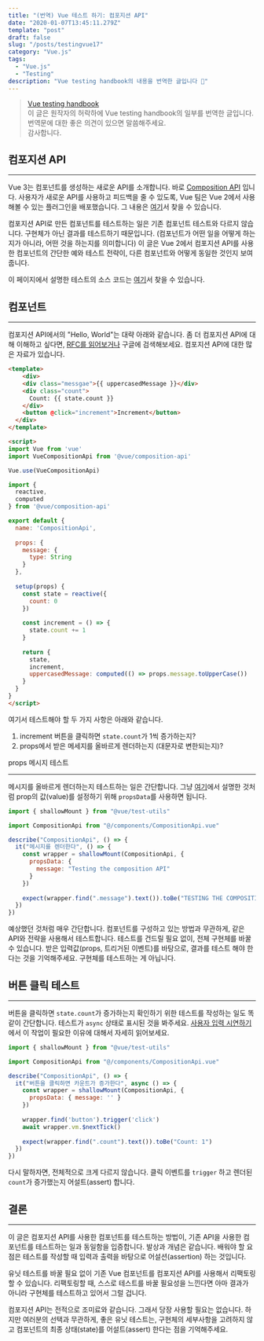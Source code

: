```yaml
---
title: "(번역) Vue 테스트 하기: 컴포지션 API"
date: "2020-01-07T13:45:11.279Z"
template: "post"
draft: false
slug: "/posts/testingvue17"
category: "Vue.js"
tags:
  - "Vue.js"
  - "Testing"
description: "Vue testing handbook의 내용을 번역한 글입니다 📖"
---
```


> [Vue testing handbook](https://lmiller1990.github.io/vue-testing-handbook/computed-properties.html#testing-computed-properties) <br>
> 이 글은 원작자의 허락하에 Vue testing handbook의 일부를 번역한 글입니다. <br>
> 번역문에 대한 좋은 의견이 있으면 말씀해주세요. <br>
> 감사합니다.



## 컴포지션 API

---

Vue 3는 컴포넌트를 생성하는 새로운 API를 소개합니다. 바로 [Composition API](https://vue-composition-api-rfc.netlify.com/#basic-example) 입니다. 사용자가 새로운 API를 사용하고  피드백을 줄 수 있도록, Vue 팀은 Vue 2에서 사용해볼 수 있는 플러그인을 배포했습니다. 그 내용은 [여기](https://github.com/vuejs/composition-api)서 찾을 수 있습니다.

컴포지션 API로 만든 컴포넌트를 테스트하는 일은 기존 컴포넌트 테스트와 다르지 않습니다. 구현체가 아닌 결과를 테스트하기 때문입니다. (컴포넌트가 어떤 일을 어떻게 하는지가 아니라, 어떤 것을 하는지를 의미합니다) 이 글은 Vue 2에서 컴포지션 API를 사용한 컴포넌트의 간단한 예와 테스트 전략이, 다른 컴포넌트와 어떻게 동일한 것인지 보여줍니다.

이 페이지에서 설명한 테스트의 소스 코드는 [여기](https://github.com/lmiller1990/vue-testing-handbook/blob/master/demo-app/tests/unit/CompositionApi.spec.js)서 찾을 수 있습니다.



## 컴포넌트

---

컴포지션 API에서의 "Hello, World"는 대략 아래와 같습니다. 좀 더 컴포지션 API에 대해 이해하고 싶다면, [RFC를 읽어보거나](https://vue-composition-api-rfc.netlify.com/) 구글에 검색해보세요. 컴포지션 API에 대한 많은 자료가 있습니다.

``` html
<template>
	<div>
    <div class="messgae">{{ uppercasedMessage }}</div>
    <div class="count">
      Count: {{ state.count }}
    </div>
    <button @click="increment">Increment</button>
  </div>
</template>

<script>
import Vue from 'vue'
import VueCompositionApi from '@vue/composition-api'

Vue.use(VueCompositionApi)

import {
  reactive,
  computed
} from '@vue/composition-api'

export default {
  name: 'CompositionApi',
  
  props: {
    message: {
      type: String
    }
  },
  
  setup(props) {
    const state = reactive({
      count: 0
    })
    
    const increment = () => {
      state.count += 1
    }
    
    return {
      state,
      increment,
      uppercasedMessage: computed(() => props.message.toUpperCase())
    }
  }
}
</script>
```

여기서 테스트해야 할 두 가지 사항은 아래와 같습니다.

1. increment 버튼을 클릭하면 `state.count`가 1씩 증가하는지?
2. props에서 받은 메세지를 올바르게 렌더하는지 (대문자로 변한되는지)?



props 메시지 테스트

---

메시지를 올바르게 렌더하는지 테스트하는 일은 간단합니다. 그냥 [여기](https://lmiller1990.github.io/vue-testing-handbook/components-with-props.html)에서 설명한 것처럼 prop의 값(value)를 설정하기 위해 `propsData`를 사용하면 됩니다.

``` js
import { shallowMount } from "@vue/test-utils"

import CompositionApi from "@/components/CompositionApi.vue"

describe("CompositionApi", () => {
  it("메시지를 렌더한다", () => {
    const wrapper = shallowMount(CompositionApi, {
      propsData: {
        message: "Testing the composition API"
      }
    })
    
    expect(wrapper.find(".message").text()).toBe("TESTING THE COMPOSITION API")
  })
})
```

예상했던 것처럼 매우 간단합니다. 컴포넌트를 구성하고 있는 방법과 무관하게, 같은 API와 전략을 사용해서 테스트합니다. 테스트를 건드릴 필요 없이, 전체 구현체를 바꿀 수 있습니다. 받은 입력값(props, 트리거된 이벤트)를 바탕으로, 결과를 테스트 해야 한다는 것을 기억해주세요. 구현체를 테스트하는 게 아닙니다.



## 버튼 클릭 테스트

---

버튼을 클릭하면 `state.count`가 증가하는지 확인하기 위한 테스트를 작성하는 일도 똑같이 간단합니다. 테스트가 `async` 상태로 표시된 것을 봐주세요. [사용자 입력 시연하기](https://lmiller1990.github.io/vue-testing-handbook/simulating-user-input.html#writing-the-test)에서 이 작업이 필요한 이유에 대해서 자세히 읽어보세요.

```js
import { shallowMount } from "@vue/test-utils"

import CompositionApi from "@/components/CompositionApi.vue"

describe("CompositionApi", () => {
  it("버튼을 클릭하면 카운트가 증가한다", async () => {
    const wrapper = shallowMount(CompositionApi, {
      propsData: { message: '' }
    })
    
    wrapper.find('button').trigger('click')
    await wrapper.vm.$nextTick()
    
    expect(wrapper.find(".count").text()).toBe("Count: 1")
  })
})
```

다시 말하자면, 전체적으로 크게 다르지 않습니다. 클릭 이벤트를  `trigger` 하고 렌더된 `count`가 증가했는지 어설트(assert) 합니다.



## 결론

---

이 글은 컴포지션 API를 사용한 컴포넌트를 테스트하는 방법이, 기존 API을 사용한 컴포넌트를 테스트하는 일과 동일함을 입증합니다. 발상과 개념은 같습니다. 배워야 할 요점은 테스트를 작성할 때 입력과 출력을 바탕으로 어설션(assertion) 하는 것입니다.

유닛 테스트를 바꿀 필요 없이 기존 Vue 컴포넌트를 컴포지션 API를 사용해서 리팩토링 할 수 있습니다. 리팩토링할 때, 스스로 테스트를 바꿀 필요성을 느낀다면 아마 결과가 아니라 구현체를 테스트하고 있어서 그럴 겁니다.

컴포지션 API는 전적으로 조미료와 같습니다. 그래서 당장 사용할 필요는 없습니다. 하지만 여러분의 선택과 무관하게, 좋은 유닛 테스트는, 구현체의 세부사항을 고려하지 않고 컴포넌트의 최종 상태(state)를 어설트(assert) 한다는 점을 기억해주세요.
